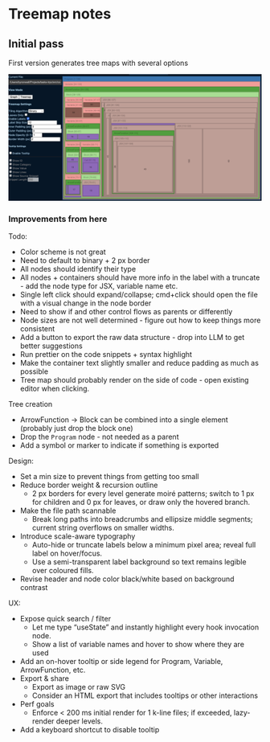# Treemap notes

## Initial pass

First version generates tree maps with several options

![alt text](image.png)

### Improvements from here

Todo:

- Color scheme is not great
- Need to default to binary + 2 px border
- All nodes should identify their type
- All nodes + containers should have more info in the label with a truncate - add the node type for JSX, variable name etc.
- Single left click should expand/collapse; cmd+click should open the file with a visual change in the node border
- Need to show if and other control flows as parents or differently
- Node sizes are not well determined - figure out how to keep things more consistent
- Add a button to export the raw data structure - drop into LLM to get better suggestions
- Run prettier on the code snippets + syntax highlight
- Make the container text slightly smaller and reduce padding as much as possible
- Tree map should probably render on the side of code - open existing editor when clicking.

Tree creation

- ArrowFunction -> Block can be combined into a single element (probably just drop the block one)
- Drop the `Program` node - not needed as a parent
- Add a symbol or marker to indicate if something is exported

Design:

- Set a min size to prevent things from getting too small
- Reduce border weight & recursion outline
  - 2 px borders for every level generate moiré patterns; switch to 1 px for children and 0 px for leaves, or draw only the hovered branch.
- Make the file path scannable
  - Break long paths into breadcrumbs and ellipsize middle segments; current string overflows on smaller widths.
- Introduce scale-aware typography
  - Auto-hide or truncate labels below a minimum pixel area; reveal full label on hover/focus.
  - Use a semi-transparent label background so text remains legible over coloured fills.
- Revise header and node color black/white based on background contrast

UX:

- Expose quick search / filter
  - Let me type “useState” and instantly highlight every hook invocation node.
  - Show a list of variable names and hover to show where they are used
- Add an on-hover tooltip or side legend for Program, Variable, ArrowFunction, etc.
- Export & share
  - Export as image or raw SVG
  - Consider an HTML export that includes tooltips or other interactions
- Perf goals
  - Enforce < 200 ms initial render for 1 k-line files; if exceeded, lazy-render deeper levels.
- Add a keyboard shortcut to disable tooltip
